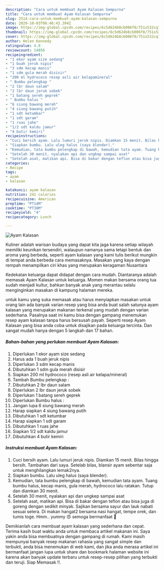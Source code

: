 ```yaml
---
description: "Cara untuk membuat Ayam Kalasan Sempurna"
title: "Cara untuk membuat Ayam Kalasan Sempurna"
slug: 2514-cara-untuk-membuat-ayam-kalasan-sempurna
date: 2020-10-03T06:48:43.394Z
image: https://img-global.cpcdn.com/recipes/6c5d624b8cb006f8/751x532cq70/ayam-kalasan-foto-resep-utama.jpg
thumbnail: https://img-global.cpcdn.com/recipes/6c5d624b8cb006f8/751x532cq70/ayam-kalasan-foto-resep-utama.jpg
cover: https://img-global.cpcdn.com/recipes/6c5d624b8cb006f8/751x532cq70/ayam-kalasan-foto-resep-utama.jpg
author: Helen Kennedy
ratingvalue: 4.8
reviewcount: 14856
recipeingredient:
- "1 ekor ayam size sedang"
- "1 buah jeruk nipis"
- "3 sdm kecap manis"
- "1 sdm gula merah disisir"
- "200 ml hydrococo resep asli air kelapamineral"
- " Bumbu pelengkap "
- "2 lbr daun salam"
- "2 lbr daun jeruk sobek"
- "1 batang sereh geprek"
- " Bumbu halus "
- "6 siung bawang merah"
- "4 siung bawang putih"
- "1 sdt ketumbar"
- "1 sdt garam"
- "1 ruas jahe"
- "1/2 sdt kaldu jamur"
- "4 butir kemiri"
recipeinstructions:
- "Cuci bersih ayam. Lalu lumuri jeruk nipis. Diamkan 15 menit. Bilas hingga bersih. Tambahan dari saya. Setelab bilas, blansir ayam sebentar saja untuk menghilangkan lemak2nya."
- "Siapkan bumbu. Lalu uleg halus (saya blender)."
- "Kemudian, tata bumbu pelengkap di bawah, kemudian tata ayam. Tuang bumbu halus, kecap manis, gula merah, hydrococo lalu ratakan. Tutup dan diamkan 30 menit."
- "Setelah 30 menit, nyalakan api dan ungkep sampai asat"
- "Setelah asat, matikan api. Bisa di bakar dengan teflon atau bisa juga di goreng dengan sedikit minyak. Sajikan bersama sayur dan lauk nabati sesuai selera. Di makan hangat2 bersama nasi hangat, tempe orek, dan tumis toge. Hmm.. yummy 😍 semoga bermanfaat 🤗"
categories:
- Recipe
tags:
- ayam
- kalasan

katakunci: ayam kalasan 
nutrition: 241 calories
recipecuisine: American
preptime: "PT14M"
cooktime: "PT38M"
recipeyield: "4"
recipecategory: Lunch

---
```



![Ayam Kalasan](https://img-global.cpcdn.com/recipes/6c5d624b8cb006f8/751x532cq70/ayam-kalasan-foto-resep-utama.jpg)

Kuliner adalah warisan budaya yang dapat kita jaga karena setiap wilayah memiliki keunikan tersendiri, walaupun namanya sama tetapi bentuk dan aroma yang berbeda, seperti ayam kalasan yang kami tulis berikut mungkin di tempat anda berbeda cara memasaknya. Masakan yang kaya dengan rempah menampilkan ciri khas yang merupakan keragaman Nusantara



Kedekatan keluarga dapat didapat dengan cara mudah. Diantaranya adalah memasak Ayam Kalasan untuk keluarga. Momen makan bersama orang tua sudah menjadi kultur, bahkan banyak anak yang merantau selalu menginginkan masakan di kampung halaman mereka.

untuk kamu yang suka memasak atau harus menyiapkan masakan untuk orang lain ada banyak varian resep yang bisa anda buat salah satunya ayam kalasan yang merupakan makanan terkenal yang mudah dengan varian sederhana. Pasalnya saat ini kamu bisa dengan gampang menemukan resep ayam kalasan tanpa harus bersusah payah.
Seperti resep Ayam Kalasan yang bisa anda coba untuk disajikan pada keluarga tercinta. Dan sangat mudah hanya dengan 5 langkah dan 17 bahan.


<!--inarticleads1-->

##### Bahan-bahan yang perlukan membuat Ayam Kalasan:

1. Diperlukan 1 ekor ayam size sedang
1. Harus ada 1 buah jeruk nipis
1. Diperlukan 3 sdm kecap manis
1. Dibutuhkan 1 sdm gula merah disisir
1. Siapkan 200 ml hydrococo (resep asli air kelapa/mineral)
1. Tambah  Bumbu pelengkap :
1. Dibutuhkan 2 lbr daun salam
1. Diperlukan 2 lbr daun jeruk sobek
1. Diperlukan 1 batang sereh geprek
1. Diperlukan  Bumbu halus :
1. Jangan lupa 6 siung bawang merah
1. Harap siapkan 4 siung bawang putih
1. Dibutuhkan 1 sdt ketumbar
1. Harap siapkan 1 sdt garam
1. Dibutuhkan 1 ruas jahe
1. Siapkan 1/2 sdt kaldu jamur
1. Dibutuhkan 4 butir kemiri




<!--inarticleads2-->

##### Instruksi membuat  Ayam Kalasan:

1. Cuci bersih ayam. Lalu lumuri jeruk nipis. Diamkan 15 menit. Bilas hingga bersih. Tambahan dari saya. Setelab bilas, blansir ayam sebentar saja untuk menghilangkan lemak2nya.
1. Siapkan bumbu. Lalu uleg halus (saya blender).
1. Kemudian, tata bumbu pelengkap di bawah, kemudian tata ayam. Tuang bumbu halus, kecap manis, gula merah, hydrococo lalu ratakan. Tutup dan diamkan 30 menit.
1. Setelah 30 menit, nyalakan api dan ungkep sampai asat
1. Setelah asat, matikan api. Bisa di bakar dengan teflon atau bisa juga di goreng dengan sedikit minyak. Sajikan bersama sayur dan lauk nabati sesuai selera. Di makan hangat2 bersama nasi hangat, tempe orek, dan tumis toge. Hmm.. yummy 😍 semoga bermanfaat 🤗




Demikianlah cara membuat ayam kalasan yang sederhana dan cepat. Terima kasih buat waktu anda untuk membaca artikel makanan ini. Saya yakin anda bisa membuatnya dengan gampang di rumah. Kami masih mempunyai banyak resep makanan rahasia yang sangat simple dan terbukti, anda bisa menemukan di web kami, dan jika anda merasa artikel ini bermanfaat jangan lupa untuk share dan bookmark halaman website ini karena akan banyak update terbaru untuk resep-resep pilihan yang terbukti dan teruji. Siap Memasak !!. 
